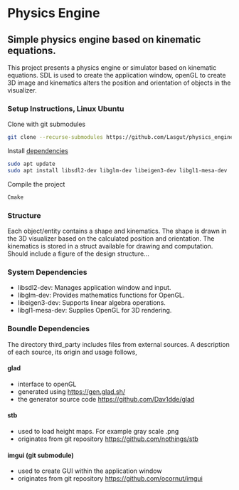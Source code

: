 # Physics Engine

## Simple physics engine based on kinematic equations.
This project presents a physics engine or simulator based on kinematic equations. SDL is used to create the application window, openGL to create 3D image and kinematics alters the position and orientation of objects in the visualizer.

### Setup Instructions, Linux Ubuntu
Clone with git submodules
```bash
git clone --recurse-submodules https://github.com/Lasgut/physics_engine.git
```
Install [dependencies](#system-dependencies)
```bash
sudo apt update
sudo apt install libsdl2-dev libglm-dev libeigen3-dev libgl1-mesa-dev
```
Compile the project
```bash
Cmake
```

### Structure
Each object/entity contains a shape and kinematics. The shape is drawn in the 3D visualizer based on the calculated position and orientation. The kinematics is stored in a struct available for drawing and computation. 
Should include a figure of the design structure...

### System Dependencies
* libsdl2-dev: Manages application window and input.
* libglm-dev: Provides mathematics functions for OpenGL.
* libeigen3-dev: Supports linear algebra operations.
* libgl1-mesa-dev: Supplies OpenGL for 3D rendering.

### Boundle Dependencies
The directory third_party includes files from external sources. A description of each source, its origin and usage follows,
#### glad  
* interface to openGL
* generated using https://gen.glad.sh/
* the generator source code https://github.com/Dav1dde/glad
#### stb 
* used to load height maps. For example gray scale .png
* originates from git repository https://github.com/nothings/stb
#### imgui (git submodule)
* used to create GUI within the application window
* originates from git repository https://github.com/ocornut/imgui
